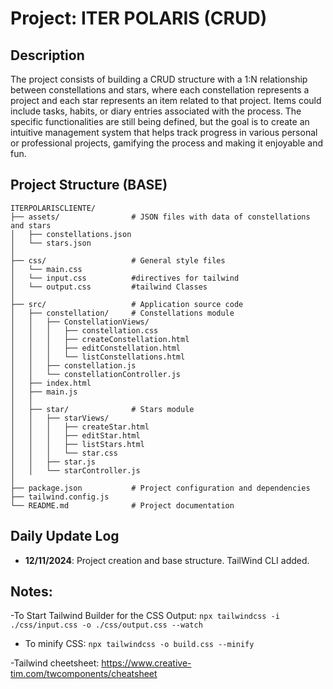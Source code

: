 # Project: ITER POLARIS (CRUD)

## Description
The project consists of building a CRUD structure with a 1:N relationship between constellations and stars, where each constellation represents a project and each star represents an item related to that project. Items could include tasks, habits, or diary entries associated with the process. The specific functionalities are still being defined, but the goal is to create an intuitive management system that helps track progress in various personal or professional projects, gamifying the process and making it enjoyable and fun.

## Project Structure (BASE)

```
ITERPOLARISCLIENTE/
├── assets/                # JSON files with data of constellations and stars
│   ├── constellations.json
│   └── stars.json
│
├── css/                   # General style files
│   └── main.css
│   └── input.css          #directives for tailwind
│   └── output.css         #tailwind Classes 
│
├── src/                   # Application source code
│   ├── constellation/     # Constellations module
│   │   ├── ConstellationViews/
│   │   │   ├── constellation.css
│   │   │   ├── createConstellation.html
│   │   │   ├── editConstellation.html
│   │   │   └── listConstellations.html
│   │   ├── constellation.js
│   │   └── constellationController.js
│   ├── index.html
│   ├── main.js
│   │
│   ├── star/              # Stars module
│   │   ├── starViews/
│   │   │   ├── createStar.html
│   │   │   ├── editStar.html
│   │   │   ├── listStars.html
│   │   │   └── star.css
│   │   ├── star.js
│   │   └── starController.js
│
├── package.json           # Project configuration and dependencies
├── tailwind.config.js    
└── README.md              # Project documentation
```

## Daily Update Log

- **12/11/2024**: Project creation and base structure. 
                    TailWind CLI added.

## Notes:
-To Start Tailwind Builder for the CSS Output:
`npx tailwindcss -i ./css/input.css -o ./css/output.css --watch    `

- To minify  CSS:
`npx tailwindcss -o build.css --minify`

-Tailwind cheetsheet:
https://www.creative-tim.com/twcomponents/cheatsheet

